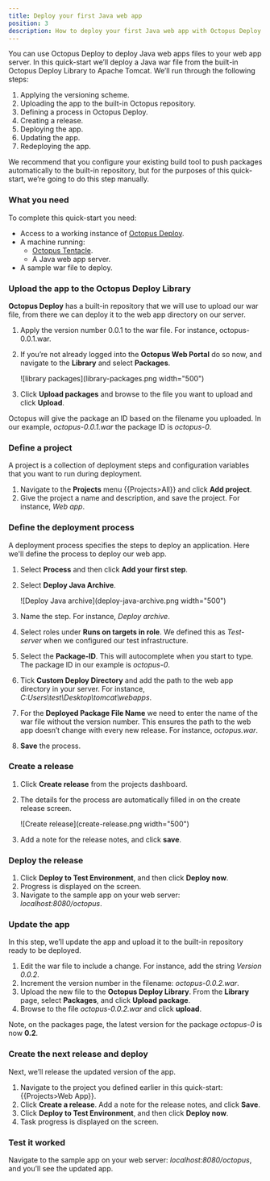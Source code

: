 ```yaml
---
title: Deploy your first Java web app
position: 3
description: How to deploy your first Java web app with Octopus Deploy.
---
```


You can use Octopus Deploy to deploy Java web apps files to your web app server. In this quick-start we’ll deploy a Java war file from the built-in Octopus Deploy Library to Apache Tomcat. We’ll run through the following steps:

1. Applying the versioning scheme.
1. Uploading the app to the built-in Octopus repository.
1. Defining a process in Octopus Deploy.
1. Creating a release.
1. Deploying the app.
1. Updating the app.
1. Redeploying the app.

We recommend that you configure your existing build tool to push packages automatically to the built-in repository, but for the purposes of this quick-start, we’re going to do this step manually.

### What you need

To complete this quick-start you need:

* Access to a working instance of [Octopus Deploy](/docs/getting-started/quick-start/install-a-trial-version-of-octopus-deploy.md).
* A machine running:
	* [Octopus Tentacle](/docs/getting-started/quick-start/configure-your-infrastructure.md).
	* A Java web app server.
* A sample war file to deploy.

### Upload the app to the Octopus Deploy Library

**Octopus Deploy** has a built-in repository that we will use to upload our war file, from there we can deploy it to the web app directory on our server.  

1. Apply the version number 0.0.1 to the war file. For instance, octopus-0.0.1.war.
1.  If you’re not already logged into the **Octopus Web Portal** do so now, and navigate to the **Library** and select **Packages**.

	![library packages](library-packages.png width="500")

1. Click **Upload packages** and browse to the file you want to upload and click **Upload**.

Octopus will give the package an ID based on the filename you uploaded. In our example, *octopus-0.0.1.war* the package ID is *octopus-0*.  


### Define a project

A project is a collection of deployment steps and configuration variables that you want to run during deployment.

1. Navigate to the **Projects** menu {{Projects>All}} and click **Add project**.
1. Give the project a name and description, and save the project. For instance, *Web app*.

### Define the deployment process

A deployment process specifies the steps to deploy an application. Here we'll define the process to deploy our web app.

1. Select **Process** and then click **Add your first step**.
1. Select **Deploy Java Archive**.

	![Deploy Java archive](deploy-java-archive.png width="500")
1. Name the step. For instance, *Deploy archive*.
1. Select roles under **Runs on targets in role**. We defined this as *Test-server* when we configured our test infrastructure.
1. Select the **Package-ID**. This will autocomplete when you start to type. The package ID in our example is *octopus-0*.
1. Tick **Custom Deploy Directory** and add the path to the web app directory in your server. For instance, *C:Users\test\Desktop\tomcat\webapps*.
1. For the **Deployed Package File Name** we need to enter the name of the war file without the version number. This ensures the path to the web app doesn’t change with every new release. For instance, *octopus.war*.
1. **Save** the process.  

### Create a release

1. Click **Create release** from the projects dashboard.
1. The details for the process are automatically filled in on the create release screen.

	![Create release](create-release.png width="500")
1.  Add a note for the release notes, and click **save**.

### Deploy the release

1. Click **Deploy to Test Environment**, and then click **Deploy now**.
2. Progress is displayed on the screen.
4. Navigate to the sample app on your web server: *localhost:8080/octopus*.

### Update the app

In this step, we’ll update the app and upload it to the built-in repository ready to be deployed.

1. Edit the war file to include a change. For instance, add the string *Version 0.0.2*.
2. Increment the version number in the filename: *octopus-0.0.2.war*.
3. Upload the new file to the **Octopus Deploy Library**. From the **Library** page, select **Packages**, and click **Upload package**.
4. Browse to the file *octopus-0.0.2.war* and click **upload**.

Note, on the packages page, the latest version for the package *octopus-0* is now **0.2**.

### Create the next release and deploy

Next, we’ll release the updated version of the app.

1. Navigate to the project you defined earlier in this quick-start: {{Projects>Web App}}.
2. Click **Create a release**. Add a note for the release notes, and click **Save**.
3. Click **Deploy to Test Environment**, and then click **Deploy now**.
2. Task progress is displayed on the screen.

### Test it worked

Navigate to the sample app on your web server: *localhost:8080/octopus*, and you’ll see the updated app.

